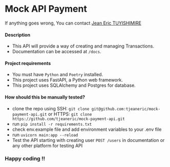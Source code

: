 # **Mock API Payment**

If anything goes wrong, You can contact [Jean Eric TUYISHIMIRE](mailto:ericjohn415@gmail.com)

#### **Description**

- This API will provide a way of creating and managing Transactions.
- Documentation can be accessed at `/docs`.

#### **Project requirements**

- You must have `Python` and `Poetry` installed.
- This project uses FastAPI, a Python web framework.
- This project uses SQLAlchemy and Postgres for database.

#### **How should this be manually tested?**

- clone the repo using SSH: `git clone git@github.com:tjeaneric/mock-payment-api.git`
  or HTTPS: `git clone https://github.com/tjeaneric/mock-payment-api.git`
- run `pip install -r requirements.txt`
- check env.example file and add environment variables to your .env file
- run `uvicorn main:app --reload`
- Test the API starting with creating user `POST /users` in documentation or any other platform for
  testing API

### Happy coding !!